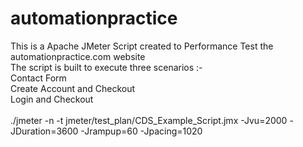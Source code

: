 # automationpractice
This is a Apache JMeter Script created to Performance Test the automationpractice.com website
<br />
The script is built to execute three scenarios :-<br />
Contact Form<br />
Create Account and Checkout<br />
Login and Checkout<br />
<br />
./jmeter -n -t jmeter/test_plan/CDS_Example_Script.jmx -Jvu=2000 -JDuration=3600 -Jrampup=60 -Jpacing=1020
